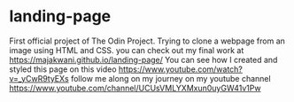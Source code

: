 # landing-page
First official project of The Odin Project. Trying to clone a webpage from an image using HTML and CSS.
you can check out my final work at https://majakwani.github.io/landing-page/
You can see how I created and styled this page on this video https://www.youtube.com/watch?v=_yCwR9tyEXs
follow me along on my journey on my youtube channel https://www.youtube.com/channel/UCUsVMLYXMxun0uyGW41v1Pw

